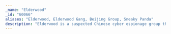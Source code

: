 ```yaml
---
_name: "Elderwood"
_id: "G0066"
aliases: "Elderwood, Elderwood Gang, Beijing Group, Sneaky Panda"
description: "Elderwood is a suspected Chinese cyber espionage group that was reportedly responsible for the 2009 Google intrusion known as Operation Aurora.  The group has targeted defense organizations, supply chain manufacturers, human rights and nongovernmental organizations (NGOs), and IT service providers.  "
---
```

